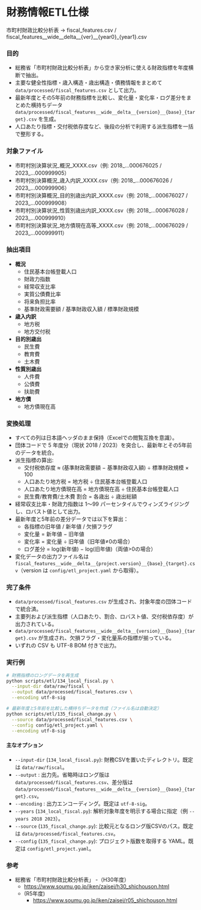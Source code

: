 # 財務情報ETL仕様

市町村財政比較分析表 
  → fiscal_features.csv / fiscal_features__wide__delta__{ver}__{year0}_{year1}.csv

### 目的
- 総務省「市町村財政比較分析表」から空き家分析に使える財政指標を年度横断で抽出。
- 主要な健全性指標・歳入構造・歳出構造・債務情報をまとめて `data/processed/fiscal_features.csv` として出力。
- 最新年度とその5年前の財務指標を比較し、変化量・変化率・ログ差分をまとめた横持ちデータ `data/processed/fiscal_features__wide__delta__{version}__{base}_{target}.csv` を生成。
- 人口あたり指標・交付税依存度など、後段の分析で利用する派生指標を一括で整形する。

### 対象ファイル
- 市町村別決算状況_概況_XXXX.csv（例: 2018_...000676025 / 2023_...000999905）
- 市町村別決算概況_歳入内訳_XXXX.csv（例: 2018_...000676026 / 2023_...000999906）
- 市町村別決算概況_目的別歳出内訳_XXXX.csv（例: 2018_...000676027 / 2023_...000999908）
- 市町村別決算状況_性質別歳出内訳_XXXX.csv（例: 2018_...000676028 / 2023_...000999910）
- 市町村別決算状況_地方債現在高等_XXXX.csv（例: 2018_...000676029 / 2023_...000999911）

### 抽出項目
- **概況**
  - 住民基本台帳登載人口
  - 財政力指数
  - 経常収支比率
  - 実質公債費比率
  - 将来負担比率
  - 基準財政需要額 / 基準財政収入額 / 標準財政規模
- **歳入内訳**
  - 地方税
  - 地方交付税
- **目的別歳出**
  - 民生費
  - 教育費
  - 土木費
- **性質別歳出**
  - 人件費
  - 公債費
  - 扶助費
- **地方債**
  - 地方債現在高

### 変換処理
- すべての列は日本語ヘッダのまま保持（Excelでの閲覧互換を意識）。
- 団体コードで 5 年度分（現状 2018 / 2023）を突合し、最新年とその5年前のデータを統合。
- 派生指標の算出:
  - 交付税依存度 ≈ (基準財政需要額 − 基準財政収入額) ÷ 標準財政規模 × 100
  - 人口あたり地方税 = 地方税 ÷ 住民基本台帳登載人口
  - 人口あたり地方債現在高 = 地方債現在高 ÷ 住民基本台帳登載人口
  - 民生費/教育費/土木費 割合 = 各歳出 ÷ 歳出総額
- 経常収支比率・財政力指数は 1〜99 パーセンタイルでウィンズライジングし、ロバスト値として出力。
- 最新年度と5年前の差分データでは以下を算出：
  - 各指標の旧年値 / 新年値 / 欠損フラグ
  - 変化量 = 新年値 − 旧年値
  - 変化率 = 変化量 ÷ 旧年値（旧年値≠0の場合）
  - ログ差分 = log(新年値) − log(旧年値)（両値>0の場合）
- 変化データの出力ファイル名は `fiscal_features__wide__delta__{project.version}__{base}_{target}.csv`（version は `config/etl_project.yaml` から取得）。

### 完了条件
- `data/processed/fiscal_features.csv` が生成され、対象年度の団体コードで統合済。
- 主要列および派生指標（人口あたり、割合、ロバスト値、交付税依存度）が出力されている。
- `data/processed/fiscal_features__wide__delta__{version}__{base}_{target}.csv` が生成され、欠損フラグ・変化量系の指標が揃っている。
- いずれの CSV も UTF-8 BOM 付きで出力。

### 実行例

```bash
# 財務指標のロングデータを再生成
python scripts/etl/134_local_fiscal.py \
  --input-dir data/raw/fiscal \
  --output data/processed/fiscal_features.csv \
  --encoding utf-8-sig

# 最新年度と5年前を比較した横持ちデータを作成（ファイル名は自動決定）
python scripts/etl/135_fiscal_change.py \
  --source data/processed/fiscal_features.csv \
  --config config/etl_project.yaml \
  --encoding utf-8-sig
```

#### 主なオプション

- `--input-dir` (`134_local_fiscal.py`): 財務CSVを置いたディレクトリ。既定は `data/raw/fiscal`。
- `--output` : 出力先。省略時はロング版は `data/processed/fiscal_features.csv`、差分版は `data/processed/fiscal_features__wide__delta__{version}__{base}_{target}.csv`。
- `--encoding` : 出力エンコーディング。既定は `utf-8-sig`。
- `--years` (`134_local_fiscal.py`): 解析対象年度を明示する場合に指定（例 `--years 2018 2023`）。
- `--source` (`135_fiscal_change.py`): 比較元となるロング版CSVのパス。既定は `data/processed/fiscal_features.csv`。
- `--config` (`135_fiscal_change.py`): プロジェクト版数を取得する YAML。既定は `config/etl_project.yaml`。

### 参考
- 総務省「市町村財政比較分析表」
  -（H30年度）
    - https://www.soumu.go.jp/iken/zaisei/h30_shichouson.html
  - (R5年度)
    - https://www.soumu.go.jp/iken/zaisei/r05_shichouson.html
  
  
